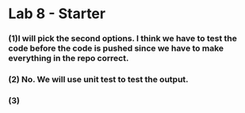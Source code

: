 # Lab 8 - Starter
### (1)I will pick the second options. I think we have to test the code before the code is pushed since we have to make everything in the repo correct.

### (2) No. We will use unit test to test the output.

### (3)
